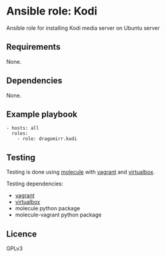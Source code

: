 # Ansible role: Kodi

Ansible role for installing Kodi media server on Ubuntu server

## Requirements

None.

## Dependencies

None.

## Example playbook

    - hosts: all
      roles:
        - role: dragomirr.kodi

## Testing

Testing is done using [molecule](https://molecule.readthedocs.io/) with [vagrant](https://www.vagrantup.com/) and [virtualbox](https://www.virtualbox.org/).

Testing dependencies:

  - [vagrant](https://www.vagrantup.com/)
  - [virtualbox](https://www.virtualbox.org/)
  - molecule python package
  - molecule-vagrant python package

## Licence

GPLv3

